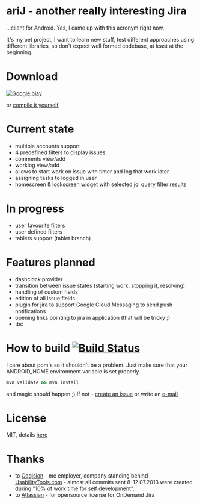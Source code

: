 ariJ - **a**nother **r**eally **i**nteresting **J**ira 
====
...client for Android. Yes, I came up with this acronym right now.

It's my pet project, I want to learn new stuff, test different approaches using different libraries, so don't expect
well formed codebase, at least at the beginning.

Download
===
[![Google play](https://developer.android.com/images/brand/en_generic_rgb_wo_45.png)](http://play.google.com/store/apps/details?id=com.tadamski.arij)

or [compile it yourself](https://github.com/tmszdmsk/arij/blob/master/README.md#how-to-build-)

Current state
===
* multiple accounts support
* 4 predefined filters to display issues
* comments view/add
* worklog view/add
* allows to start work on issue with timer and log that work later
* assigning tasks to logged in user
* homescreen & lockscreen widget with selected jql query filter results

In progress
===
* user favourite filters
* user defined filters
* tablets support (tablet branch)


Features planned
===
* dashclock provider
* transition between issue states (starting work, stopping it, resolving)
* handling of custom fields
* edition of all issue fields
* plugin for jira to support Google Cloud Messaging to send push notifications
* opening links pointing to jira in application (that will be tricky ;)
* tbc

How to build [![Build Status](https://travis-ci.org/tmszdmsk/arij.png?branch=master)](https://travis-ci.org/tmszdmsk/arij)
===
I care about pom's so it shouldn't be a problem.
Just make sure that your ANDROID_HOME environment variable is set properly.

```bash
mvn validate && mvn install
``` 
and magic should happen ;)
If not - [create an issue](http://github.com/tmszdmsk/arij/issues/new) or write an [e-mail](mailto:tomasz.adamski@gmail.com)

License
===
MIT, details [here](http://github.com/tmszdmsk/arij/blob/master/LICENSE)

Thanks
===
* to [Cogision](http://cogision.com) - me employer, company standing behind [UsabilityTools.com](http://usabilitytools.com) - almost all commits sent 8-12.07.2013 were created during "10% of work time for self development". 
* to [Atlassian](http://atlassian.com) - for opensource license for OnDemand Jira
